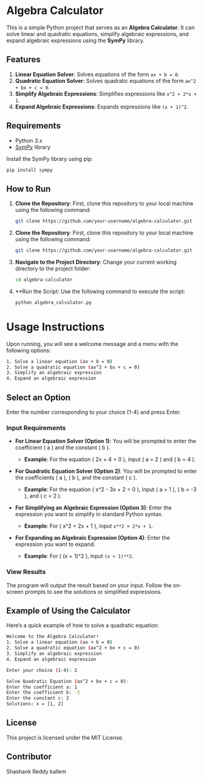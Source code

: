 # Algebra Calculator

This is a simple Python project that serves as an **Algebra Calculator**. It can solve linear and quadratic equations, simplify algebraic expressions, and expand algebraic expressions using the **SymPy** library.

## Features

1. **Linear Equation Solver**: Solves equations of the form `ax + b = 0`.
2. **Quadratic Equation Solver**: Solves quadratic equations of the form `ax^2 + bx + c = 0`.
3. **Simplify Algebraic Expressions**: Simplifies expressions like `x^2 + 2*x + 1`.
4. **Expand Algebraic Expressions**: Expands expressions like `(x + 1)^2`.

## Requirements

- Python 3.x
- [SymPy](https://www.sympy.org/) library

Install the SymPy library using pip:

```bash
pip install sympy
```

## How to Run

1. **Clone the Repository**: First, clone this repository to your local machine using the following command:

   ```bash
   git clone https://github.com/your-username/algebra-calculator.git
   ```


1. **Clone the Repository**: First, clone this repository to your local machine using the following command:

   ```bash
   git clone https://github.com/your-username/algebra-calculator.git
   ```
2. **Navigate to the Project Directory**: Change your current working directory to the project folder:

   ```bash
   cd algebra-calculator
   ```
3. **Run the Script: Use the following command to execute the script:

   ```bash
   python algebra_calculator.py
   ```

# Usage Instructions

Upon running, you will see a welcome message and a menu with the following options:
```bash
1. Solve a linear equation (ax + b = 0)
2. Solve a quadratic equation (ax^2 + bx + c = 0)
3. Simplify an algebraic expression
4. Expand an algebraic expression
```
## Select an Option

Enter the number corresponding to your choice (1-4) and press Enter.

### Input Requirements

- **For Linear Equation Solver (Option 1)**:
  You will be prompted to enter the coefficient \( a \) and the constant \( b \).
  - **Example**: For the equation \( 2x + 4 = 0 \), input \( a = 2 \) and \( b = 4 \).

- **For Quadratic Equation Solver (Option 2)**:
  You will be prompted to enter the coefficients \( a \), \( b \), and the constant \( c \).
  - **Example**: For the equation \( x^2 - 3x + 2 = 0 \), input \( a = 1 \), \( b = -3 \), and \( c = 2 \).

- **For Simplifying an Algebraic Expression (Option 3)**:
  Enter the expression you want to simplify in standard Python syntax.
  - **Example**: For \( x^2 + 2x + 1 \), input `x**2 + 2*x + 1`.

- **For Expanding an Algebraic Expression (Option 4)**:
  Enter the expression you want to expand.
  - **Example**: For \( (x + 1)^2 \), input `(x + 1)**2`.

### View Results

The program will output the result based on your input. Follow the on-screen prompts to see the solutions or simplified expressions.

## Example of Using the Calculator

Here’s a quick example of how to solve a quadratic equation:
```bash
Welcome to the Algebra Calculator!
1. Solve a linear equation (ax + b = 0)
2. Solve a quadratic equation (ax^2 + bx + c = 0)
3. Simplify an algebraic expression
4. Expand an algebraic expression

Enter your choice (1-4): 2

Solve Quadratic Equation (ax^2 + bx + c = 0):
Enter the coefficient a: 1
Enter the coefficient b: -3
Enter the constant c: 2
Solutions: x = [1, 2]
```

## License

This project is licensed under the MIT License.

## Contributor

Shashank Reddy kallem
